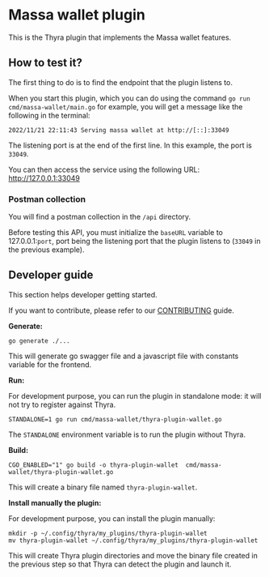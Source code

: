 # Massa wallet plugin

This is the Thyra plugin that implements the Massa wallet features.

## How to test it?

The first thing to do is to find the endpoint that the plugin listens to.

When you start this plugin, which you can do using the command `go run cmd/massa-wallet/main.go` for example, you will
get a message like the following in the terminal:

```shell
2022/11/21 22:11:43 Serving massa wallet at http://[::]:33049
```

The listening port is at the end of the first line. In this example, the port is `33049`.

You can then access the service using the following URL: <http://127.0.0.1:33049>

### Postman collection

You will find a postman collection in the `/api` directory.

Before testing this API, you must initialize the `baseURL` variable to 127.0.0.1:`port`, port being the listening port
that the plugin listens to (`33049` in the previous example).

## Developer guide

This section helps developer getting started.

If you want to contribute, please refer to our [CONTRIBUTING](CONTRIBUTING.md) guide.

**Generate:**

```shell
go generate ./...
```

This will generate go swagger file and a javascript file with constants variable for the frontend.

**Run:**

For development purpose, you can run the plugin in standalone mode: it will not try to register against Thyra.

```shell
STANDALONE=1 go run cmd/massa-wallet/thyra-plugin-wallet.go
```

The `STANDALONE` environment variable is to run the plugin without Thyra.

**Build:**

```shell
CGO_ENABLED="1" go build -o thyra-plugin-wallet  cmd/massa-wallet/thyra-plugin-wallet.go
```

This will create a binary file named `thyra-plugin-wallet`.

**Install manually the plugin:**

For development purpose, you can install the plugin manually:

```shell
mkdir -p ~/.config/thyra/my_plugins/thyra-plugin-wallet
mv thyra-plugin-wallet ~/.config/thyra/my_plugins/thyra-plugin-wallet
```

This will create Thyra plugin directories and move the binary file created in the previous step so that
Thyra can detect the plugin and launch it.
